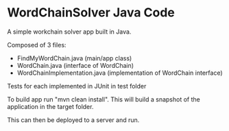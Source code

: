 # WordChainSolver Java Code

A simple workchain solver app built in Java.

Composed of 3 files:
- FindMyWordChain.java (main/app class)
- WordChain.java (interface of WordChain)
- WordChainImplementation.java (implementation of WordChain interface)

Tests for each implemented in JUnit in test folder

To build app run "mvn clean install". This will build a snapshot of the application in the target folder. 

This can then be deployed to a server and run.